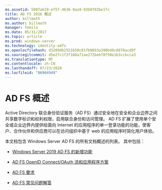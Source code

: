 ```yaml
---
ms.assetid: 5007a619-ef57-4636-9aa9-93b0f02be1fc
title: AD FS 2016 概述
author: billmath
ms.author: billmath
manager: femila
ms.date: 05/31/2017
ms.topic: article
ms.prod: windows-server
ms.technology: identity-adfs
ms.openlocfilehash: d3209db2551b50c01fb0893a398b49c6078acd9f
ms.sourcegitcommit: d5e27c1f2f168a71ae272bebf8f50e1b3ccbcca3
ms.translationtype: MT
ms.contentlocale: zh-CN
ms.lasthandoff: 07/23/2020
ms.locfileid: "86964949"
---
```

# <a name="ad-fs-overview"></a>AD FS 概述

Active Directory 联合身份验证服务（AD FS）通过安全地在安全和企业边界之间共享数字标识和权利权限，启用联合身份和访问管理。 AD FS 扩展了使用单个安全或企业边界内提供给面向 Internet 的应用程序的单一登录功能的功能，使客户、合作伙伴和供应商可以在访问组织中基于 web 的应用程序时简化用户体验。

本文档包含 Windows Server AD FS 的所有文档概述的列表。 其中包括：
  
  
* [Windows Server 2019 AD FS 的新增功能](../ad-fs/overview/whats-new-active-directory-federation-services-windows-server.md)  
  
* [AD FS OpenID Connect/OAuth 流和应用程序方案](../ad-fs/overview/ad-fs-openid-connect-oauth-flows-scenarios.md) 

* [AD FS 要求](./overview/ad-fs-requirements.md)

* [AD FS 常见问题解答](../ad-fs/overview/AD-FS-FAQ.md)

  
  
